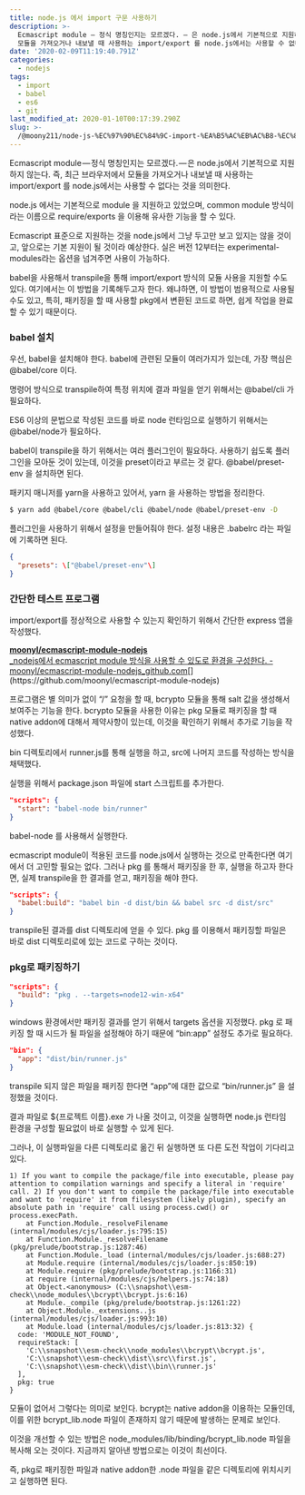 ```yaml
---
title: node.js 에서 import 구문 사용하기
description: >-
  Ecmascript module — 정식 명칭인지는 모르겠다. — 은 node.js에서 기본적으로 지원하지 않는다. 즉, 최근 브라우저에서
  모듈을 가져오거나 내보낼 때 사용하는 import/export 를 node.js에서는 사용할 수 없다는 것을…
date: '2020-02-09T11:19:40.791Z'
categories:
  - nodejs
tags:
  - import
  - babel
  - es6
  - git
last_modified_at: 2020-01-10T00:17:39.290Z
slug: >-
  /@moony211/node-js-%EC%97%90%EC%84%9C-import-%EA%B5%AC%EB%AC%B8-%EC%82%AC%EC%9A%A9%ED%95%98%EA%B8%B0-77547b079136
---
```


Ecmascript module — 정식 명칭인지는 모르겠다. — 은 node.js에서 기본적으로 지원하지 않는다. 즉, 최근 브라우저에서 모듈을 가져오거나 내보낼 때 사용하는 import/export 를 node.js에서는 사용할 수 없다는 것을 의미한다.

node.js 에서는 기본적으로 module 을 지원하고 있었으며, common module 방식이라는 이름으로 require/exports 을 이용해 유사한 기능을 할 수 있다.

Ecmascript 표준으로 지원하는 것을 node.js에서 그냥 두고만 보고 있지는 않을 것이고, 앞으로는 기본 지원이 될 것이라 예상한다. 실은 버전 12부터는 experimental-modules라는 옵션을 넘겨주면 사용이 가능하다.

babel을 사용해서 transpile을 통해 import/export 방식의 모듈 사용을 지원할 수도 있다. 여기에서는 이 방법을 기록해두고자 한다. 왜냐하면, 이 방법이 범용적으로 사용될 수도 있고, 특히, 패키징을 할 때 사용할 pkg에서 변환된 코드로 하면, 쉽게 작업을 완료할 수 있기 때문이다.

### babel 설치

우선, babel을 설치해야 한다. babel에 관련된 모듈이 여러가지가 있는데, 가장 핵심은 @babel/core 이다.

명령어 방식으로 transpile하여 특정 위치에 결과 파일을 얻기 위해서는 @babel/cli 가 필요하다.

ES6 이상의 문법으로 작성된 코드를 바로 node 런타임으로 실행하기 위해서는 @babel/node가 필요하다.

babel이 transpile을 하기 위해서는 여러 플러그인이 필요하다. 사용하기 쉽도록 플러그인을 모아둔 것이 있는데, 이것을 preset이라고 부르는 것 같다. @babel/preset-env 을 설치하면 된다.

패키지 매니저를 yarn을 사용하고 있어서, yarn 을 사용하는 방법을 정리한다.

```bash
$ yarn add @babel/core @babel/cli @babel/node @babel/preset-env -D
```

플러그인을 사용하기 위해서 설정을 만들어줘야 한다. 설정 내용은 .babelrc 라는 파일에 기록하면 된다.

```json
{  
  "presets": \["@babel/preset-env"\]  
}
```

### 간단한 테스트 프로그램

import/export를 정상적으로 사용할 수 있는지 확인하기 위해서 간단한 express 앱을 작성했다.

[**moonyl/ecmascript-module-nodejs**  
_nodejs에서 ecmascript module 방식을 사용할 수 있도로 환경을 구성한다. - moonyl/ecmascript-module-nodejs_github.com](https://github.com/moonyl/ecmascript-module-nodejs "https://github.com/moonyl/ecmascript-module-nodejs")[](https://github.com/moonyl/ecmascript-module-nodejs)

프로그램은 별 의미가 없이 “/” 요청을 할 때, bcrypto 모듈을 통해 salt 값을 생성해서 보여주는 기능을 한다. bcrypto 모듈을 사용한 이유는 pkg 모듈로 패키징을 할 때 native addon에 대해서 제약사항이 있는데, 이것을 확인하기 위해서 추가로 기능을 작성했다.

bin 디렉토리에서 runner.js를 통해 실행을 하고, src에 나머지 코드를 작성하는 방식을 채택했다.

실행을 위해서 package.json 파일에 start 스크립트를 추가한다.

```json
"scripts": {  
  "start": "babel-node bin/runner"  
}
```

babel-node 를 사용해서 실행한다.

ecmascript module이 적용된 코드를 node.js에서 실행하는 것으로 만족한다면 여기에서 더 고민할 필요는 없다. 그러나 pkg 를 통해서 패키징을 한 후, 실행을 하고자 한다면, 실제 transpile을 한 결과를 얻고, 패키징을 해야 한다.

```json
"scripts": {  
  "babel:build": "babel bin -d dist/bin && babel src -d dist/src"  
}
```

transpile된 결과를 dist 디렉토리에 얻을 수 있다. pkg 를 이용해서 패키징할 파일은 바로 dist 디렉토리로에 있는 코드로 구하는 것이다.

### pkg로 패키징하기

```json
"scripts": {  
  "build": "pkg . --targets=node12-win-x64"  
}
```

windows 환경에서만 패키징 결과를 얻기 위해서 targets 옵션을 지정했다. pkg 로 패키징 할 때 시드가 될 파일을 설정해야 하기 때문에 “bin:app” 설정도 추가로 필요하다.

```json
"bin": {  
  "app": "dist/bin/runner.js"  
}
```

transpile 되지 않은 파일을 패키징 한다면 “app”에 대한 값으로 “bin/runner.js” 을 설정했을 것이다.

결과 파일로 ${프로젝트 이름}.exe 가 나올 것이고, 이것을 실행하면 node.js 런타임 환경을 구성할 필요없이 바로 실행할 수 있게 된다.

그러나, 이 실행파일을 다른 디렉토리로 옮긴 뒤 실행하면 또 다른 도전 작업이 기다리고 있다.

```
1) If you want to compile the package/file into executable, please pay attention to compilation warnings and specify a literal in 'require' call. 2) If you don't want to compile the package/file into executable and want to 'require' it from filesystem (likely plugin), specify an absolute path in 'require' call using process.cwd() or process.execPath.  
    at Function.Module._resolveFilename (internal/modules/cjs/loader.js:795:15)  
    at Function.Module._resolveFilename (pkg/prelude/bootstrap.js:1287:46)  
    at Function.Module._load (internal/modules/cjs/loader.js:688:27)  
    at Module.require (internal/modules/cjs/loader.js:850:19)  
    at Module.require (pkg/prelude/bootstrap.js:1166:31)  
    at require (internal/modules/cjs/helpers.js:74:18)  
    at Object.<anonymous> (C:\\snapshot\\esm-check\\node_modules\\bcrypt\\bcrypt.js:6:16)  
    at Module._compile (pkg/prelude/bootstrap.js:1261:22)  
    at Object.Module._extensions..js (internal/modules/cjs/loader.js:993:10)  
    at Module.load (internal/modules/cjs/loader.js:813:32) {  
  code: 'MODULE_NOT_FOUND',  
  requireStack: [  
    'C:\\snapshot\\esm-check\\node_modules\\bcrypt\\bcrypt.js',  
    'C:\\snapshot\\esm-check\\dist\\src\\first.js',  
    'C:\\snapshot\\esm-check\\dist\\bin\\runner.js'  
  ],  
  pkg: true  
}
```

모듈이 없어서 그렇다는 의미로 보인다. bcrypt는 native addon을 이용하는 모듈인데, 이를 위한 bcrypt\_lib.node 파일이 존재하지 않기 때문에 발생하는 문제로 보인다.

이것을 개선할 수 있는 방법은 node\_modules/lib/binding/bcrypt\_lib.node 파일을 복사해 오는 것이다. 지금까지 알아낸 방법으로는 이것이 최선이다.

즉, pkg로 패키징한 파일과 native addon한 .node 파일을 같은 디렉토리에 위치시키고 실행하면 된다.
